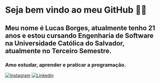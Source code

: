 
# Seja bem vindo ao meu GitHub 👋🏽 

## Meu nome é Lucas Borges, atualmente tenho 21 anos e estou cursando Engenharia de Software na Universidade Católica do Salvador, atualmente no Terceiro Semestre.

### Amo estudar, aprender e praticar a programação.

[![Instagram](https://img.shields.io/badge/Instagram-E4405F?style=for-the-badge&logo=instagram&logoColor=white)](https://www.instagram.com/lucasborgss_/)
[![Linkedin](https://img.shields.io/badge/LinkedIn-0077B5?style=for-the-badge&logo=linkedin&logoColor=white)](https://www.linkedin.com/in/lucasborgss0/)
     

